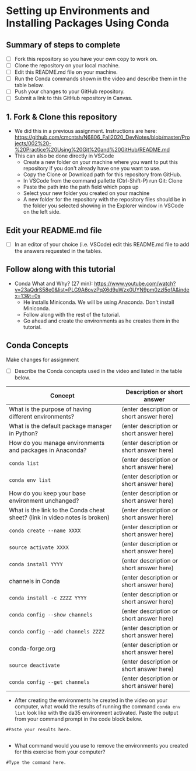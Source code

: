 # Setting up Environments and Installing Packages Using Conda

## Summary of steps to complete

- [ ] Fork this repository so you have your own copy to work on.
- [ ] Clone the repository on your local machine. 
- [ ] Edit this README.md file on your machine.
- [ ] Run the Conda commands shown in the video and describe them in the table below.
- [ ] Push your changes to your GitHub repository.
- [ ] Submit a link to this GitHub repository in Canvas.

## 1. Fork & Clone this repository

* We did this in a previous assignment. Instructions are here: https://github.com/cmcntsh/N6806_Fall2020_DevNotes/blob/master/Projects/002%20-%20Practice%20Using%20Git%20and%20GitHub/README.md
* This can also be done directly in VSCode
  * Create a new folder on your machine where you want to put this repository if you don't already have one you want to use.
  * Copy the Clone or Download path for this repository from GitHub.
  * In VSCode from the command pallette (Ctrl-Shift-P) run Git: Clone
  * Paste the path into the path field which pops up
  * Select your new folder you created on your machine
  * A new folder for the repository with the repository files should be in the folder you selected showing in the Explorer window in VSCode on the left side.
  
## Edit your README.md file

* [ ] In an editor of your choice (i.e. VSCode) edit this README.md file to add the answers requested in the tables.

## Follow along with this tutorial

* Conda What and Why? (27 min): https://www.youtube.com/watch?v=23aQdrS58e0&list=PLG9A6ovzPqX6d9uWzx0UYN9pm0zzl5ofA&index=13&t=0s
  * He installs Miniconda. We will be using Anaconda. Don't install Miniconda.
  * Follow along with the rest of the tutorial.
  * Go ahead and create the environments as he creates them in the tutorial.

## Conda Concepts
Make changes for assignment

* [ ] Describe the Conda concepts used in the video and listed in the table below.

|   Concept   |         Description or short answer         |
|     ---     |                     ---                     |
|What is the purpose of having different environments?     |(enter description or short answer here)|
|What is the default package manager in Python?            |(enter description or short answer here)|
|How do you manage environments and packages in Anaconda?  |(enter description or short answer here)|
|`conda list`       |(enter description or short answer here)|
|`conda env list`       |(enter description or short answer here)|
|How do you keep your base environment unchanged?       |(enter description or short answer here)|
|What is the link to the Conda cheat sheet? (link in video notes is broken)      |(enter description or short answer here)|
|`conda create --name XXXX`       |(enter description or short answer here)|
|`source activate XXXX`       |(enter description or short answer here)|
|`conda install YYYY`       |(enter description or short answer here)|
|channels in Conda       |(enter description or short answer here)|
|`conda install -c ZZZZ YYYY`       |(enter description or short answer here)|
|`conda config --show channels`       |(enter description or short answer here)|
|`conda config --add channels ZZZZ`       |(enter description or short answer here)|
|conda-forge.org       |(enter description or short answer here)|
|`source deactivate`       |(enter description or short answer here)|
|`conda config --get channels`       |(enter description or short answer here)|

* After creating the environments he created in the video on your computer, what would the results of running the command `conda env list` look like with the da35 environment activated. Paste the output from your command prompt in the code block below.

```
#Paste your results here.


```
* What command would you use to remove the environments you created for this exercise from your computer?

```
#Type the command here.

```
